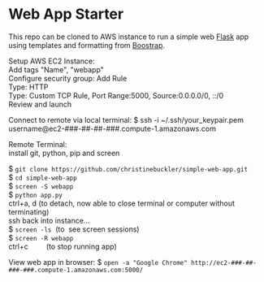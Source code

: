 # Web App Starter

This repo can be cloned to AWS instance to run a simple web [Flask](http://flask.pocoo.org/ "Flask") app using templates and formatting from [Boostrap](https://getbootstrap.com/ "Bootstrap").   

Setup AWS EC2 Instance:  
Add tags "Name", "webapp"  
Configure security group: Add Rule  
  Type: HTTP  
  Type: Custom TCP Rule, Port Range:5000, Source:0.0.0.0/0, ::/0   
Review and launch  

Connect to remote via local terminal: $ ssh -i ~/.ssh/your_keypair.pem username@ec2-###-##-##-###.compute-1.amazonaws.com  

Remote Terminal:  
install git, python, pip and screen

$ `git clone https://github.com/christinebuckler/simple-web-app.git`   
$ `cd simple-web-app`  
$ `screen -S webapp`  
$ `python app.py`  
ctrl+a, d       (to detach, now able to close terminal or computer without terminating)  
ssh back into instance...  
$ `screen -ls`  (to  see screen sessions)  
$ `screen -R webapp`  
ctrl+c          (to stop running app)  

View web app in browser:
$ `open -a "Google Chrome" http://ec2-###-##-###-###.compute-1.amazonaws.com:5000/` 

